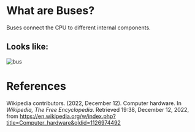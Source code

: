 # What are Buses? 

Buses connect the CPU to different internal components. 

## Looks like: 
![bus](https://user-images.githubusercontent.com/109105989/207144420-1386105f-ae47-499c-afa7-758fdb20e31e.jpg)





# References 
Wikipedia contributors. (2022, December 12). Computer hardware. In *Wikipedia, The Free Encyclopedia*. Retrieved 19:38, December 12, 2022, from <https://en.wikipedia.org/w/index.php?title=Computer_hardware&oldid=1126974492>
